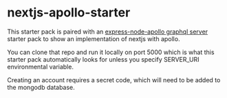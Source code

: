 # nextjs-apollo-starter

This starter pack is paired with an [express-node-apollo graphql server](https://github.com/JoeyLyman/express-node-apollo-starter) starter pack to show an implementation of nextjs with apollo.

You can clone that repo and run it locally on port 5000 which is what this starter pack automatically looks for unless you specify SERVER_URI environmental variable.

Creating an account requires a secret code, which will need to be added to the mongodb database.
